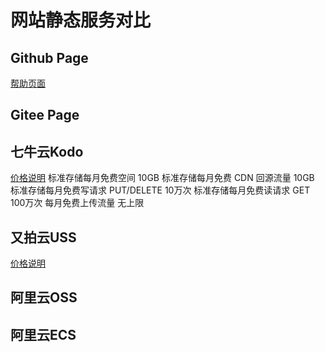 # 网站静态服务对比
## Github Page
[帮助页面](https://docs.github.com/en/free-pro-team@latest/github/working-with-github-pages/about-github-pages#guidelines-for-using-github-pages)

## Gitee Page

## 七牛云Kodo
[价格说明](https://www.qiniu.com/prices/kodo)
标准存储每月免费空间 10GB
标准存储每月免费 CDN 回源流量 10GB
标准存储每月免费写请求 PUT/DELETE 10万次
标准存储每月免费读请求 GET 100万次
每月免费上传流量 无上限



## 又拍云USS
[价格说明](https://www.upyun.com/products/file-storage#productsPrice)


## 阿里云OSS


## 阿里云ECS
